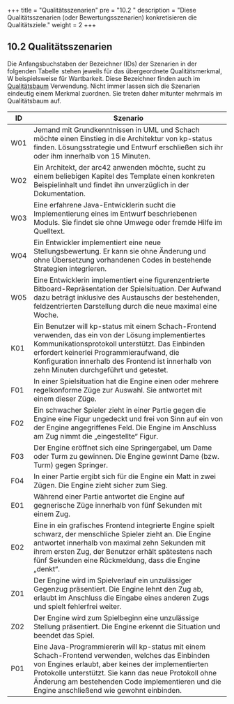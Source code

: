 +++
title = "Qualitätsszenarien"
pre = "10.2 "
description = "Diese Qualitätsszenarien (oder Bewertungsszenarien) konkretisieren die Qualitätsziele." 
weight = 2
+++

## 10.2 Qualitätsszenarien

Die Anfangsbuchstaben der Bezeichner (IDs) der Szenarien in der folgenden Tabelle  stehen jeweils für das übergeordnete Qualitätsmerkmal, W beispielsweise für Wartbarkeit.
Diese Bezeichner finden auch im [Qualitätsbaum](/10_qualitaetsanforderungen/01_qualitaetsbaum/) Verwendung.
Nicht immer lassen sich die Szenarien eindeutig einem Merkmal zuordnen.
Sie treten daher mitunter mehrmals im Qualitätsbaum auf.

| ID | Szenario           |
|-----|--------------------|
| W01 | Jemand mit Grundkenntnissen in UML und Schach möchte einen Einstieg in die Architektur von kp-status finden. Lösungsstrategie und Entwurf erschließen sich ihr oder ihm innerhalb von 15 Minuten. |
| W02 | Ein Architekt, der arc42 anwenden möchte, sucht zu einem beliebigen Kapitel des Template einen konkreten Beispielinhalt und findet ihn unverzüglich in der Dokumentation.|
| W03 | Eine erfahrene Java-Entwicklerin sucht die Implementierung eines im Entwurf beschriebenen Moduls. Sie findet sie ohne Umwege oder fremde Hilfe im Quelltext. |
| W04 | Ein Entwickler implementiert eine neue Stellungsbewertung. Er kann sie ohne Änderung und ohne Übersetzung vorhandenen Codes in bestehende Strategien integrieren. |
| W05 | Eine Entwicklerin implementiert eine figurenzentrierte Bitboard-Repräsentation der Spielsituation. Der Aufwand dazu beträgt inklusive des Austauschs der bestehenden, feldzentrierten Darstellung durch die neue maximal eine Woche. |
| K01 | Ein Benutzer will kp-status mit einem Schach-Frontend verwenden, das ein von der Lösung implementiertes Kommunikationsprotokoll unterstützt. Das Einbinden erfordert keinerlei Programmieraufwand, die Konfiguration innerhalb des Frontend ist innerhalb von zehn Minuten durchgeführt und getestet. |
| F01 | In einer Spielsituation hat die Engine einen oder mehrere regelkonforme Züge zur Auswahl. Sie antwortet mit einem dieser Züge. |
| F02 | Ein schwacher Spieler zieht in einer Partie gegen die Engine eine Figur ungedeckt und frei von Sinn auf ein von der Engine angegriffenes Feld. Die Engine im Anschluss am Zug nimmt die „eingestellte“ Figur. |
| F03 | Der Engine eröffnet sich eine Springergabel, um Dame oder Turm zu gewinnen. Die Engine gewinnt Dame (bzw. Turm) gegen Springer. |
| F04 | In einer Partie ergibt sich für die Engine ein Matt in zwei Zügen. Die Engine zieht sicher zum Sieg. |
| E01 | Während einer Partie antwortet die Engine auf gegnerische Züge innerhalb von fünf Sekunden mit einem Zug. |
| E02 | Eine in ein grafisches Frontend integrierte Engine spielt schwarz, der menschliche Spieler zieht an. Die Engine antwortet innerhalb von maximal zehn Sekunden mit ihrem ersten Zug, der Benutzer erhält spätestens nach fünf Sekunden eine Rückmeldung, dass die Engine „denkt“. |
| Z01 | Der Engine wird im Spielverlauf ein unzulässiger Gegenzug präsentiert. Die Engine lehnt den Zug ab, erlaubt im Anschluss die Eingabe eines anderen Zugs und spielt fehlerfrei weiter. |
| Z02 | Der Engine wird zum Spielbeginn eine unzulässige Stellung präsentiert. Die Engine erkennt die Situation und beendet das Spiel. |
| P01 | Eine Java-Programmiererin will kp-status mit einem Schach-Frontend verwenden, welches das Einbinden von Engines erlaubt, aber keines der implementierten Protokolle unterstützt. Sie kann das neue Protokoll ohne Änderung am bestehenden Code implementieren und die Engine anschließend wie gewohnt einbinden. |



